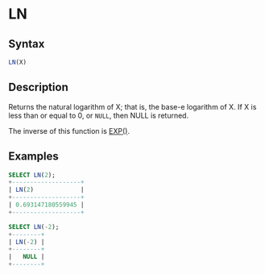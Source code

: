 # LN

## Syntax

```sql
LN(X)
```

## Description

Returns the natural logarithm of X; that is, the base-e logarithm of X.
If X is less than or equal to 0, or `NULL`, then NULL is returned.

The inverse of this function is [EXP()](/built-in-functions/numeric-functions/exp).

## Examples

```sql
SELECT LN(2);
+-------------------+
| LN(2)             |
+-------------------+
| 0.693147180559945 |
+-------------------+

SELECT LN(-2);
+--------+
| LN(-2) |
+--------+
|   NULL |
+--------+
```
